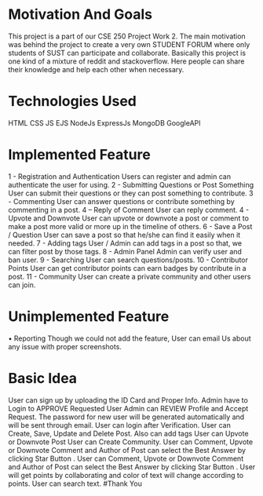 # Motivation And Goals
This project is a part of our CSE 250 Project Work 2. The main
motivation was behind the project to create a very own
STUDENT FORUM where only students of SUST can
participate and collaborate. Basically this project is one kind of
a mixture of reddit and stackoverflow. Here people can share
their knowledge and help each other when necessary.

# Technologies Used
HTML
CSS
JS
EJS
NodeJs
ExpressJs
MongoDB
GoogleAPI

# Implemented Feature
1 - Registration and Authentication
Users can register and admin can authenticate the user for using.
2 - Submitting Questions or Post Something
User can submit their questions or they can post something to contribute.
3 - Commenting
User can answer questions or contribute something by commenting in a post.
4 – Reply of Comment
User can reply comment.
4 - Upvote and Downvote
User can upvote or downvote a post or comment to make a post more valid or more up in the
timeline of others.
6 - Save a Post / Question
User can save a post so that he/she can find it easily when it needed.
7 - Adding tags
User / Admin can add tags in a post so that, we can filter
post by those tags.
8 - Admin Panel
Admin can verify user and ban user.
9 - Searching
User can search questions/posts.
10 - Contributor Points
User can get contributor points can earn badges by
contribute in a post.
11 - Community
User can create a private community and other users can
join.

# Unimplemented Feature
• Reporting
Though we could not add the feature, User can email Us about any issue with
proper screenshots.

# Basic Idea
User can sign up by uploading the ID Card and Proper Info.
Admin have to Login to APPROVE Requested User
Admin can REVIEW Profile and Accept Request. The password for new user will be
generated automatically and will be sent through email.
User can login after Verification.
User can Create, Save, Update and Delete Post.
Also can add tags
User can Upvote or Downvote Post
User can Create Community.
User can Comment, Upvote or Downvote Comment and Author of Post
can select the Best Answer by clicking Star Button .
User can Comment, Upvote or Downvote Comment and Author of Post
can select the Best Answer by clicking Star Button .
User will get points by collaborating and color of text
will change according to points.
User can search text.
#Thank You

